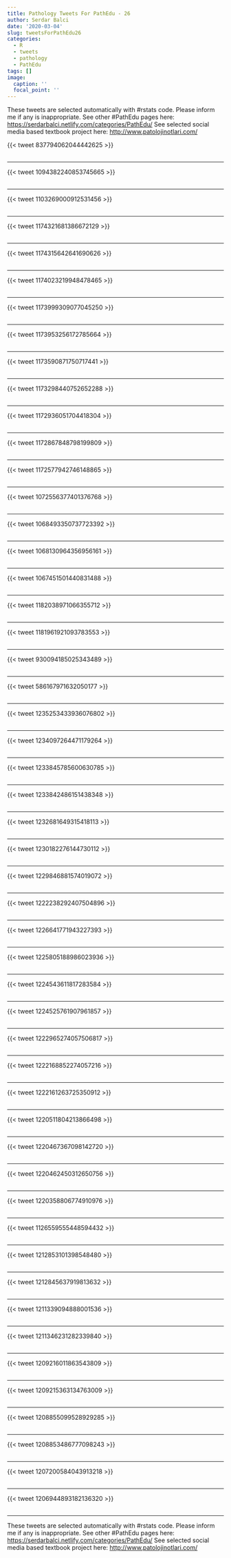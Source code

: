 ```yaml
---
title: Pathology Tweets For PathEdu - 26
author: Serdar Balci
date: '2020-03-04'
slug: tweetsForPathEdu26
categories:
  - R
  - tweets
  - pathology
  - PathEdu
tags: []
image:
  caption: ''
  focal_point: ''
---
```



These tweets are selected automatically with #rstats code. Please inform me if any is inappropriate.
See other #PathEdu pages here: https://serdarbalci.netlify.com/categories/PathEdu/ 
See selected social media based textbook project here: http://www.patolojinotlari.com/

{{< tweet 837794062044442625 >}}
<br>
<br>
<hr>
{{< tweet 1094382240853745665 >}}
<br>
<br>
<hr>
{{< tweet 1103269000912531456 >}}
<br>
<br>
<hr>
{{< tweet 1174321681386672129 >}}
<br>
<br>
<hr>
{{< tweet 1174315642641690626 >}}
<br>
<br>
<hr>
{{< tweet 1174023219948478465 >}}
<br>
<br>
<hr>
{{< tweet 1173999309077045250 >}}
<br>
<br>
<hr>
{{< tweet 1173953256172785664 >}}
<br>
<br>
<hr>
{{< tweet 1173590871750717441 >}}
<br>
<br>
<hr>
{{< tweet 1173298440752652288 >}}
<br>
<br>
<hr>
{{< tweet 1172936051704418304 >}}
<br>
<br>
<hr>
{{< tweet 1172867848798199809 >}}
<br>
<br>
<hr>
{{< tweet 1172577942746148865 >}}
<br>
<br>
<hr>
{{< tweet 1072556377401376768 >}}
<br>
<br>
<hr>
{{< tweet 1068493350737723392 >}}
<br>
<br>
<hr>
{{< tweet 1068130964356956161 >}}
<br>
<br>
<hr>
{{< tweet 1067451501440831488 >}}
<br>
<br>
<hr>
{{< tweet 1182038971066355712 >}}
<br>
<br>
<hr>
{{< tweet 1181961921093783553 >}}
<br>
<br>
<hr>
{{< tweet 930094185025343489 >}}
<br>
<br>
<hr>
{{< tweet 586167971632050177 >}}
<br>
<br>
<hr>
{{< tweet 1235253433936076802 >}}
<br>
<br>
<hr>
{{< tweet 1234097264471179264 >}}
<br>
<br>
<hr>
{{< tweet 1233845785600630785 >}}
<br>
<br>
<hr>
{{< tweet 1233842486151438348 >}}
<br>
<br>
<hr>
{{< tweet 1232681649315418113 >}}
<br>
<br>
<hr>
{{< tweet 1230182276144730112 >}}
<br>
<br>
<hr>
{{< tweet 1229846881574019072 >}}
<br>
<br>
<hr>
{{< tweet 1222238292407504896 >}}
<br>
<br>
<hr>
{{< tweet 1226641771943227393 >}}
<br>
<br>
<hr>
{{< tweet 1225805188986023936 >}}
<br>
<br>
<hr>
{{< tweet 1224543611817283584 >}}
<br>
<br>
<hr>
{{< tweet 1224525761907961857 >}}
<br>
<br>
<hr>
{{< tweet 1222965274057506817 >}}
<br>
<br>
<hr>
{{< tweet 1222168852274057216 >}}
<br>
<br>
<hr>
{{< tweet 1222161263725350912 >}}
<br>
<br>
<hr>
{{< tweet 1220511804213866498 >}}
<br>
<br>
<hr>
{{< tweet 1220467367098142720 >}}
<br>
<br>
<hr>
{{< tweet 1220462450312650756 >}}
<br>
<br>
<hr>
{{< tweet 1220358806774910976 >}}
<br>
<br>
<hr>
{{< tweet 1126559555448594432 >}}
<br>
<br>
<hr>
{{< tweet 1212853101398548480 >}}
<br>
<br>
<hr>
{{< tweet 1212845637919813632 >}}
<br>
<br>
<hr>
{{< tweet 1211339094888001536 >}}
<br>
<br>
<hr>
{{< tweet 1211346231282339840 >}}
<br>
<br>
<hr>
{{< tweet 1209216011863543809 >}}
<br>
<br>
<hr>
{{< tweet 1209215363134763009 >}}
<br>
<br>
<hr>
{{< tweet 1208855099528929285 >}}
<br>
<br>
<hr>
{{< tweet 1208853486777098243 >}}
<br>
<br>
<hr>
{{< tweet 1207200584043913218 >}}
<br>
<br>
<hr>
{{< tweet 1206944893182136320 >}}
<br>
<br>
<hr>


These tweets are selected automatically with #rstats code. Please inform me if any is inappropriate.
See other #PathEdu pages here: https://serdarbalci.netlify.com/categories/PathEdu/ 
See selected social media based textbook project here: http://www.patolojinotlari.com/
